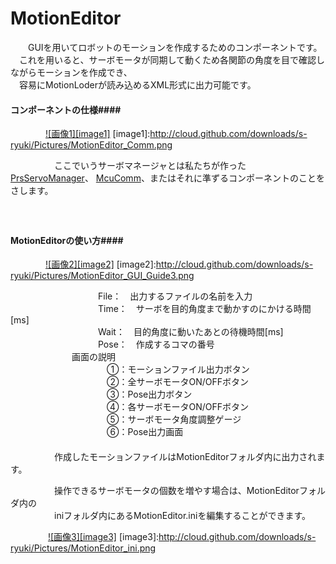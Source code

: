 MotionEditor
============
　　GUIを用いてロボットのモーションを作成するためのコンポーネントです。  
　これを用いると、サーボモータが同期して動くため各関節の角度を目で確認しながらモーションを作成でき、  
　容易にMotionLoderが読み込めるXML形式に出力可能です。  

#### コンポーネントの仕様####
　　　　[![画像1][image1]](http://cloud.github.com/downloads/s-ryuki/Pictures/MotionEditor_Comm.png)
[image1]:http://cloud.github.com/downloads/s-ryuki/Pictures/MotionEditor_Comm.png

　　　　　ここでいうサーボマネージャとは私たちが作った[PrsServoManager](https://github.com/s-ryuki/PrsServoManager)、
[McuComm](http://github.com/s-ryuki/McuComm)、またはそれに準ずるコンポーネントのことをさします。  
　  
　  
#### MotionEditorの使い方####
　　　　[![画像2][image2]](http://cloud.github.com/downloads/s-ryuki/Pictures/MotionEditor_GUI_Guide3.png)
[image2]:http://cloud.github.com/downloads/s-ryuki/Pictures/MotionEditor_GUI_Guide3.png
  
　　　　　　　　　　File：　出力するファイルの名前を入力  
　　　　　　　　　　Time：　サーボを目的角度まで動かすのにかける時間[ms]  
　　　　　　　　　　Wait：　目的角度に動いたあとの待機時間[ms]  
　　　　　　　　　　Pose：　作成するコマの番号  
   　　　　　　　画面の説明  
　　　　　　　　　　　①：モーションファイル出力ボタン  
　　　　　　　　　　　②：全サーボモータON/OFFボタン  
　　　　　　　　　　　③：Pose出力ボタン  
　　　　　　　　　　　④：各サーボモータON/OFFボタン  
　　　　　　　　　　　⑤：サーボモータ角度調整ゲージ  
　　　　　　　　　　　⑥：Pose出力画面  
　  
　　　　　作成したモーションファイルはMotionEditorフォルダ内に出力されます。  

　　　　　操作できるサーボモータの個数を増やす場合は、MotionEditorフォルダ内の  
　　　　　iniフォルダ内にあるMotionEditor.iniを編集することができます。  

　　　　 [![画像3][image3]](http://cloud.github.com/downloads/s-ryuki/Pictures/MotionEditor_ini.png)
[image3]:http://cloud.github.com/downloads/s-ryuki/Pictures/MotionEditor_ini.png

  
